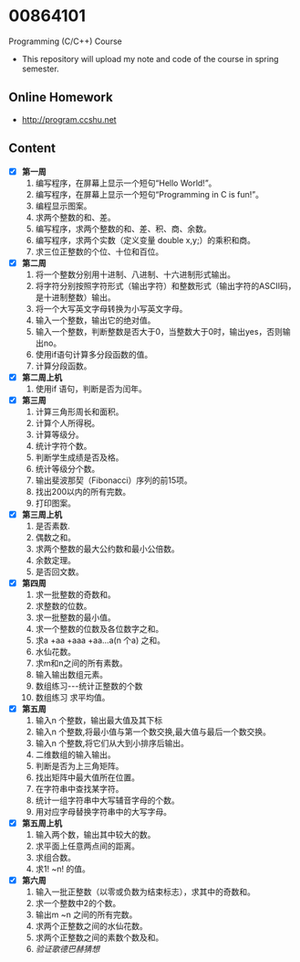 # 00864101
Programming (C/C++) Course
- This repository will upload my note and code of the course in spring semester.

## Online Homework
- http://program.ccshu.net

## Content
- [x] **第一周**
    1. 编写程序，在屏幕上显示一个短句“Hello World!”。
    2. 编写程序，在屏幕上显示一个短句“Programming in C is fun!”。
    3. 编程显示图案。
    4. 求两个整数的和、差。
    5. 编写程序，求两个整数的和、差、积、商、余数。
    6. 编写程序，求两个实数（定义变量 double x,y;）的乘积和商。
    7. 求三位正整数的个位、十位和百位。
- [x] **第二周**
    1. 将一个整数分别用十进制、八进制、十六进制形式输出。
    2. 	将字符分别按照字符形式（输出字符）和整数形式（输出字符的ASCII码，是十进制整数）输出。
    3. 将一个大写英文字母转换为小写英文字母。
    4. 输入一个整数，输出它的绝对值。
    5. 输入一个整数，判断整数是否大于0，当整数大于0时，输出yes，否则输出no。
    6. 使用if语句计算多分段函数的值。
    7. 计算分段函数。
- [x] **第二周上机**
    1. 使用if 语句，判断是否为闰年。
- [x] **第三周**
    1. 计算三角形周长和面积。
    2. 计算个人所得税。
    3. 计算等级分。
    4. 统计字符个数。
    5. 判断学生成绩是否及格。
    6. 统计等级分个数。
    7. 输出斐波那契（Fibonacci）序列的前15项。
    8. 找出200以内的所有完数。
    9. 打印图案。
- [x] **第三周上机**
    1. 是否素数.
    2. 偶数之和。
    3. 求两个整数的最大公约数和最小公倍数。
    4. 余数定理。
    5. 是否回文数。
- [x] **第四周**
    1. 求一批整数的奇数和。
    2. 求整数的位数。
    3. 求一批整数的最小值。
    4. 求一个整数的位数及各位数字之和。
    5. 求a +aa +aaa +aa…a(n 个a) 之和。
    6. 水仙花数。
    7. 求m和n之间的所有素数。
    8. 输入输出数组元素。
    9. 数组练习---统计正整数的个数
    10. 数组练习 求平均值。
- [x] **第五周**
    1. 输入n 个整数，输出最大值及其下标
    2. 输入n 个整数,将最小值与第一个数交换,最大值与最后一个数交换。
    3. 输入n 个整数,将它们从大到小排序后输出。
    4. 二维数组的输入输出。
    5. 判断是否为上三角矩阵。
    6. 找出矩阵中最大值所在位置。
    7. 在字符串中查找某字符。
    8. 统计一组字符串中大写辅音字母的个数。
    9. 用对应字母替换字符串中的大写字母。
- [x] **第五周上机**
    1. 输入两个数，输出其中较大的数。
    2. 求平面上任意两点间的距离。
    3. 求组合数。
    4. 求1! ~n! 的值。
- [x] **第六周**
    1. 输入一批正整数（以零或负数为结束标志），求其中的奇数和。
    2. 求一个整数中2的个数。
    3. 输出m ~n 之间的所有完数。
    4. 求两个正整数之间的水仙花数。
    5. 求两个正整数之间的素数个数及和。
    6. *验证歌德巴赫猜想*
